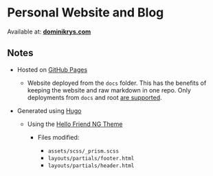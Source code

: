 # Personal Website and Blog

Available at: **[dominikrys.com](https://dominikrys.com/)**

## Notes

- Hosted on [GitHub Pages](https://pages.github.com/)

  - Website deployed from the `docs` folder. This has the benefits of keeping the website and raw markdown in one repo. Only deployments from `docs` and root [are supported](https://docs.github.com/en/github/working-with-github-pages/configuring-a-publishing-source-for-your-github-pages-site).

- Generated using [Hugo](https://gohugo.io/)

  - Using the [Hello Friend NG Theme](https://github.com/rhazdon/hugo-theme-hello-friend-ng)

    - Files modified:

      - `assets/scss/_prism.scss`
      - `layouts/partials/footer.html`
      - `layouts/partials/header.html`
